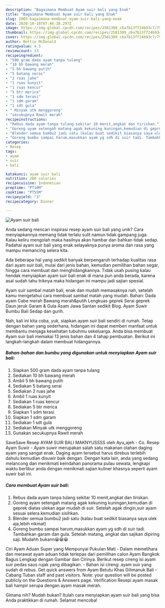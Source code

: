 ```yaml
---
description: "Bagaimana Membuat Ayam suir bali yang Enak"
title: "Bagaimana Membuat Ayam suir bali yang Enak"
slug: 2005-bagaimana-membuat-ayam-suir-bali-yang-enak
date: 2020-10-16T07:46:30.297Z
image: https://img-global.cpcdn.com/recipes/2581309_c6a7b13ff24b93c7/751x532cq70/ayam-suir-bali-foto-resep-utama.jpg
thumbnail: https://img-global.cpcdn.com/recipes/2581309_c6a7b13ff24b93c7/751x532cq70/ayam-suir-bali-foto-resep-utama.jpg
cover: https://img-global.cpcdn.com/recipes/2581309_c6a7b13ff24b93c7/751x532cq70/ayam-suir-bali-foto-resep-utama.jpg
author: Bettie McDonald
ratingvalue: 4.5
reviewcount: 13
recipeingredient:
- "500 gram dada ayam tanpa tulang"
- "10 bh bawang merah"
- "5 bh bawang putih"
- "5 batang serai"
- "2 ruas jahe"
- "1 ruas kunyit"
- "1 ruas kencur"
- "5 btr merica"
- "1 sdm terasi"
- "1 sdm garam"
- "1 sdt gula"
- " Minyak utk menggoreng"
- "secukupnya Rawit merah"
recipeinstructions:
- "Rebus dada ayam tanpa tulang sekitar 10 menit,angkat dan tiriskan."
- "Goreng ayam setengah matang agak kekuning kuningan,kemudian di geprek diatas ulekan agar mudah di suir. Setelah agak dingin,suir ayam sesuai selera.kemudian sisihkan."
- "Blender semua bumbu2 jadi satu (kalau buat sedikit biasanya saya ulek aja,lebih nikmat)"
- "Goreng bumbu sampai harum,masukkan ayam yg sdh di suir tadi. Tambahkan garam dan gula. Setelah matang, angkat dan sajikan dipiring saji. Mudahh bukann😀😀😀"
categories:
- Resep
tags:
- ayam
- suir
- bali

katakunci: ayam suir bali 
nutrition: 260 calories
recipecuisine: Indonesian
preptime: "PT10M"
cooktime: "PT55M"
recipeyield: "3"
recipecategory: Dinner

---
```



![Ayam suir bali](https://img-global.cpcdn.com/recipes/2581309_c6a7b13ff24b93c7/751x532cq70/ayam-suir-bali-foto-resep-utama.jpg)

Anda sedang mencari inspirasi resep ayam suir bali yang unik? Cara menyiapkannya memang tidak terlalu sulit namun tidak gampang juga. Kalau keliru mengolah maka hasilnya akan hambar dan bahkan tidak sedap. Padahal ayam suir bali yang enak selayaknya punya aroma dan rasa yang mampu memancing selera kita.

Ada beberapa hal yang sedikit banyak berpengaruh terhadap kualitas rasa dari ayam suir bali, mulai dari jenis bahan, kemudian pemilihan bahan segar, hingga cara membuat dan menghidangkannya. Tidak usah pusing kalau hendak menyiapkan ayam suir bali enak di mana pun anda berada, karena asal sudah tahu triknya maka hidangan ini mampu jadi sajian spesial.

Ayam suir sambal matah bali, enak dan mudah memasaknya nah, setelah kamu mengetahui cara membuat sambal matah yang mudah. Bahan: Dada ayam Cabe merah Bawang merah&amp;putih Lengkuas geprek Serai geprek Daun jeruk Garam &amp; Gula Asam Jawa Santan sedikit Blog. Ayam Suwir Bumbu Bali Sedap dan gurih.


Nah, kali ini kita coba, yuk, siapkan ayam suir bali sendiri di rumah. Tetap dengan bahan yang sederhana, hidangan ini dapat memberi manfaat untuk membantu menjaga kesehatan tubuhmu sekeluarga. Anda bisa membuat Ayam suir bali memakai 13 jenis bahan dan 4 tahap pembuatan. Berikut ini langkah-langkah dalam membuat hidangannya.

<!--inarticleads1-->

##### Bahan-bahan dan bumbu yang digunakan untuk menyiapkan Ayam suir bali:

1. Siapkan 500 gram dada ayam tanpa tulang
1. Sediakan 10 bh bawang merah
1. Ambil 5 bh bawang putih
1. Sediakan 5 batang serai
1. Sediakan 2 ruas jahe
1. Ambil 1 ruas kunyit
1. Sediakan 1 ruas kencur
1. Sediakan 5 btr merica
1. Siapkan 1 sdm terasi
1. Siapkan 1 sdm garam
1. Sediakan 1 sdt gula
1. Sediakan  Minyak utk menggoreng
1. Gunakan secukupnya Rawit merah


SaveSave Resep AYAM SUIR BALI MAKNYUSSSS oleh Ayu_ajeh - Co. Resep Ayam Suwir - Ayam suwir merupakan salah satu makanan olahan daging ayam yang sangat enak. Daging ayam tersebut harus direbus terlebih dahulu kemudian disuwir baik dengan. Dengan kata lain, anda yang sedang melancong dan menikmati keindahan panorama pulau sewata, lengkapi waktu berlibur anda dengan menikmati sajian kuliner khasnya seperti ayam suwir bali ini. 

<!--inarticleads2-->

##### Cara membuat Ayam suir bali:

1. Rebus dada ayam tanpa tulang sekitar 10 menit,angkat dan tiriskan.
1. Goreng ayam setengah matang agak kekuning kuningan,kemudian di geprek diatas ulekan agar mudah di suir. Setelah agak dingin,suir ayam sesuai selera.kemudian sisihkan.
1. Blender semua bumbu2 jadi satu (kalau buat sedikit biasanya saya ulek aja,lebih nikmat)
1. Goreng bumbu sampai harum,masukkan ayam yg sdh di suir tadi. Tambahkan garam dan gula. Setelah matang, angkat dan sajikan dipiring saji. Mudahh bukann😀😀😀


Ciri Ayam Aduan Super yang Mempunyai Pukulan Mati - Dalam memelihara dan merawat ayam aduan tidak terlepas dari pemilihan calon Ayam Bangkok Bagus Lengkap dengan Gambar dan Cirinya. Berikut resep cireng isi ayam suir pedas saus rujak yang dibagikan: - Bahan isi cireng: ayam suir yang sudah di rebus. Get quick answers from Ayam Betutu Khas Gilimanuk Bali - Cabang Tuban staff and past visitors. Note: your question will be posted publicly on the Questions &amp; Answers page. Verification Resepi ayam masak bali hampir serupa dengan ayam masak merah. 

Gimana nih? Mudah bukan? Itulah cara menyiapkan ayam suir bali yang bisa Anda praktikkan di rumah. Selamat mencoba!
